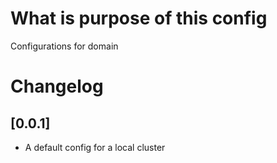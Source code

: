 # What is purpose of this config 

Configurations for domain

# Changelog

## [0.0.1]

- A default config for a local cluster
